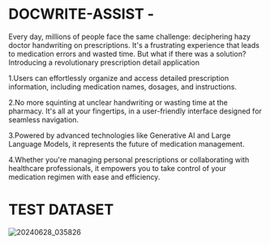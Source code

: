 # DOCWRITE-ASSIST -
Every day, millions of people face the same challenge: deciphering hazy doctor handwriting on prescriptions. 
It's a frustrating experience that leads to medication errors and wasted time. But what if there was a solution? Introducing a revolutionary prescription detail application 

1.Users can effortlessly organize and access detailed prescription information, including medication names, dosages, and instructions.

2.No more squinting at unclear handwriting or wasting time at the pharmacy. It's all at your fingertips, in a user-friendly interface designed for seamless navigation. 

3.Powered by advanced technologies like Generative AI and Large Language Models, it represents the future of medication management.

4.Whether you're managing personal prescriptions or collaborating with healthcare professionals, it empowers you to take control of your medication regimen with ease and 
  efficiency.

# TEST DATASET
![20240628_035826](https://github.com/sharmapravin76/DOCWRITE-ASSIST/assets/120593776/e229ed59-9cc6-4b29-853b-6a7c5f04e01e)
